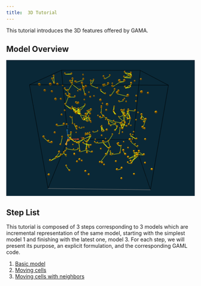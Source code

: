 ```yaml
---
title:  3D Tutorial
---
```



This tutorial introduces the 3D features offered by GAMA.



## Model Overview

[![Result of the 3D tutorial.](/resources/images/tutorials/3D_model_3.png)](http://www.youtube.com/watch?feature=player_embedded&v=6ZlBU6xTcfw)


## Step List

This tutorial is composed of 3 steps corresponding to 3 models which are incremental representation of the same model, starting with the simplest model 1 and finishing with the latest one, model 3. For each step, we will present its purpose, an explicit formulation, and the corresponding GAML code.

1. [Basic model](ThreeD_step1)
1. [Moving cells](ThreeD_step2)
1. [Moving cells with neighbors](ThreeD_step3)
